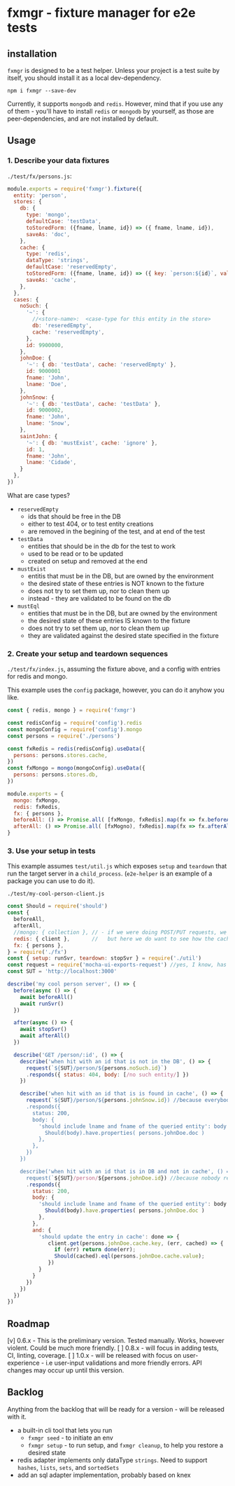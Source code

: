 # fxmgr - fixture manager for e2e tests

## installation

`fxmgr` is designed to be a test helper. Unless your project is a test suite by
itself, you should install it as a local dev-dependency.

```
npm i fxmgr --save-dev
```

Currently, it supports `mongodb` and `redis`. However, mind that if you use any
of them - you'll have to install `redis` or `mongodb` by yourself, as those are
peer-dependencies, and are not installed by default.

## Usage

### 1. Describe your data fixtures

`./test/fx/persons.js`:

```javascript
module.exports = require('fxmgr').fixture({
  entity: 'person',
  stores: {
    db: {
      type: 'mongo',
      defaultCase: 'testData',
      toStoredForm: ({fname, lname, id}) => ({ fname, lname, id}),
      saveAs: 'doc',
    },
    cache: {
      type: 'redis',
      dataType: 'strings',
      defaultCase: 'reservedEmpty',
      toStoredForm: ({fname, lname, id}) => ({ key: `person:${id}`, value: JSON.stringify({id, fname, lname}),
      saveAs: 'cache',
    },
  },
  cases: {
    noSuch: {
      '~': { 
        //<store-name>:  <case-type for this entity in the store>
        db: 'reseredEmpty',
        cache: 'reservedEmpty',
      },
      id: 9900000,
    },
    johnDoe: {
      '~': { db: 'testData', cache: 'reservedEmpty' },
      id: 9000001
      fname: 'John',
      lname: 'Doe',
    },
    johnSnow: {
      '~': { db: 'testData', cache: 'testData' },
      id: 9000002,
      fname: 'John',
      lname: 'Snow',
    },
    saintJohn: {
      '~': { db: 'mustExist', cache: 'ignore' },
      id: 1,
      fname: 'John',
      lname: 'Cidade',
    }
  },
})
```

What are case types?

  - `reservedEmpty`
     - ids that should be free in the DB
     - either to test 404, or to test entity creations
     - are removed in the begining of the test, and at end of the test
  - `testData`
     - entities that should be in the db for the test to work
     - used to be read or to be updated
     - created on setup and removed at the end
  - `mustExist` 
     - entitis that must be in the DB, but are owned by the environment
     - the desired state of these entries is NOT known to the fixture
     - does not try to set them up, nor to clean them up
     - instead - they are validated to be found on the db
  - `mustEql`
     - entities that must be in the DB, but are owned by the environment
     - the desired state of these entries IS known to the fixture
     - does not try to set them up, nor to clean them up
     - they are validated against the desired state specified in the fixture


### 2. Create your setup and teardown sequences

`./test/fx/index.js`, assuming the fixture above, and a config with entries
for redis and mongo.

This example uses the `config` package, however, you can do it anyhow you like.

```javascript
const { redis, mongo } = require('fxmgr')

const redisConfig = require('config').redis
const mongoConfig = require('config').mongo
const persons = require('./persons')

const fxRedis = redis(redisConfig).useData({
  persons: persons.stores.cache,
})
const fxMongo = mongo(mongoConfig).useData({
  persons: persons.stores.db,
})

module.exports = {
  mongo: fxMongo,
  redis: fxRedis,
  fx: { persons },
  beforeAll: () => Promise.all( [fxMongo, fxRedis].map(fx => fx.beforeAll()),
  afterAll: () => Promise.all( [fxMogno), fxRedis].map(fx => fx.afterAll()),
}

```

### 3. Use your setup in tests

This example assumes `test/util.js` which exposes `setup` and `teardown` that 
run the target server in a `child_process`. 
(`e2e-helper` is an example of a package you can use to do it).


`./test/my-cool-person-client.js`

```javascript
const Should = require('should')
const { 
  beforeAll,
  afterAll, 
  //mongo: { collection }, // - if we were doing POST/PUT requests, we'd want to see how the DB is changed
  redis: { client },       //   but here we do want to see how the cache is affected
  fx: { persons },
} = require('./fx')
const { setup: runSvr, teardown: stopSvr } = require('./util')
const request = require('mocha-ui-exports-request') //yes, I know, has become to be a bad name. will change in the future
const SUT = 'http://localhost:3000'

describe('my cool person server', () => {
  before(async () => {
    await beforeAll()
    await runSvr()
  })

  after(async () => {
    await stopSvr()
    await afterAll()
  })

  describe('GET /person/:id', () => {
    describe('when hit with an id that is not in the DB', () => {
      request(`${SUT}/person/${persons.noSuch.id}`)
      .responds({ status: 404, body: [/no such entity/] })
    })

    describe('when hit with an id that is is found in cache', () => {
      request(`${SUT}/person/${persons.johnSnow.id}) //because everybody remembers John Snow...
      .responds({
        status: 200,
        body: {
          'should include lname and fname of the queried entity': body => {
            Should(body).have.properties( persons.johnDoe.doc )
          },
        },
      })
    })

    describe('when hit with an id that is in DB and not in cache', () => {
      request(`${SUT}/person/${persons.johnDoe.id}) //because nobody remembers John Doe...
      .responds({
        status: 200,
        body: {
          'should include lname and fname of the queried entity': body => {
            Should(body).have.properties( persons.johnDoe.doc )
          },
        },
        and: {
          'should update the entry in cache': done => {
             client.get(persons.johnDoe.cache.key, (err, cached) => {
               if (err) return done(err);
               Should(cached).eql(persons.johnDoe.cache.value);
             })
          }
        }
      })
    })
  })
})
```

## Roadmap
[v] 0.6.x - This is the preliminary version. Tested manually. Works, however 
    violent. Could be much more friendly.
[ ] 0.8.x - will focus in adding tests, CI, linting, coverage.
[ ] 1.0.x - will be released with focus on user-experience - i.e user-input 
    validations and more friendly errors.
    API changes may occur up until this version.

## Backlog
Anything from the backlog that will be ready for a version - will be released
with it.
- a built-in cli tool that lets you run 
   - `fxmgr seed` - to initiate an env
   - `fxmgr setup` - to run setup, and `fxmgr cleanup`, to help you restore a
      desired state 
- redis adapter implements only dataType `strings`. Need to support `hashes`,
  `lists`, `sets`, and `sortedSets`
- add an sql adapter implementation, probably based on knex


